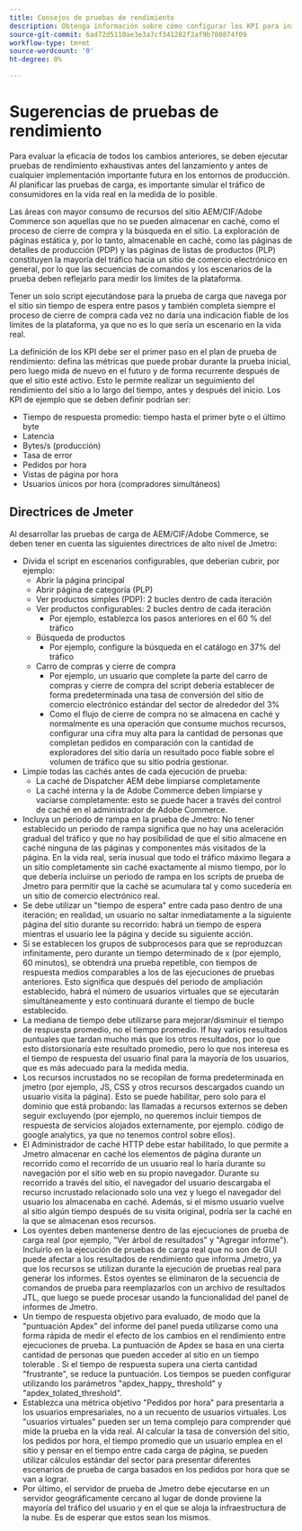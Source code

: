 ```yaml
---
title: Consejos de pruebas de rendimiento
description: Obtenga información sobre cómo configurar los KPI para iniciar la solución Adobe Commerce y Adobe Experience Manager.
source-git-commit: 6ad72d5110ae3e3a7cf341282f2af9b700874f09
workflow-type: tm+mt
source-wordcount: '0'
ht-degree: 0%

---
```



# Sugerencias de pruebas de rendimiento

Para evaluar la eficacia de todos los cambios anteriores, se deben ejecutar pruebas de rendimiento exhaustivas antes del lanzamiento y antes de cualquier implementación importante futura en los entornos de producción. Al planificar las pruebas de carga, es importante simular el tráfico de consumidores en la vida real en la medida de lo posible.

Las áreas con mayor consumo de recursos del sitio AEM/CIF/Adobe Commerce son aquellas que no se pueden almacenar en caché, como el proceso de cierre de compra y la búsqueda en el sitio. La exploración de páginas estática y, por lo tanto, almacenable en caché, como las páginas de detalles de producción (PDP) y las páginas de listas de productos (PLP) constituyen la mayoría del tráfico hacia un sitio de comercio electrónico en general, por lo que las secuencias de comandos y los escenarios de la prueba deben reflejarlo para medir los límites de la plataforma.

Tener un solo script ejecutándose para la prueba de carga que navega por el sitio sin tiempo de espera entre pasos y también completa siempre el proceso de cierre de compra cada vez no daría una indicación fiable de los límites de la plataforma, ya que no es lo que sería un escenario en la vida real.

La definición de los KPI debe ser el primer paso en el plan de prueba de rendimiento: defina las métricas que puede probar durante la prueba inicial, pero luego mida de nuevo en el futuro y de forma recurrente después de que el sitio esté activo. Esto le permite realizar un seguimiento del rendimiento del sitio a lo largo del tiempo, antes y después del inicio. Los KPI de ejemplo que se deben definir podrían ser:

- Tiempo de respuesta promedio: tiempo hasta el primer byte o el último byte
- Latencia
- Bytes/s (producción)
- Tasa de error
- Pedidos por hora
- Vistas de página por hora
- Usuarios únicos por hora (compradores simultáneos)

## Directrices de Jmeter

Al desarrollar las pruebas de carga de AEM/CIF/Adobe Commerce, se deben tener en cuenta las siguientes directrices de alto nivel de Jmetro:

- Divida el script en escenarios configurables, que deberían cubrir, por ejemplo:
   - Abrir la página principal
   - Abrir página de categoría (PLP)
   - Ver productos simples (PDP): 2 bucles dentro de cada iteración
   - Ver productos configurables: 2 bucles dentro de cada iteración
      - Por ejemplo, establezca los pasos anteriores en el 60 % del tráfico
   - Búsqueda de productos
      - Por ejemplo, configure la búsqueda en el catálogo en 37% del tráfico
   - Carro de compras y cierre de compra
      - Por ejemplo, un usuario que complete la parte del carro de compras y cierre de compra del script debería establecer de forma predeterminada una tasa de conversión del sitio de comercio electrónico estándar del sector de alrededor del 3%
      - Como el flujo de cierre de compra no se almacena en caché y normalmente es una operación que consume muchos recursos, configurar una cifra muy alta para la cantidad de personas que completan pedidos en comparación con la cantidad de exploradores del sitio daría un resultado poco fiable sobre el volumen de tráfico que su sitio podría gestionar.
- Limpie todas las cachés antes de cada ejecución de prueba:
   - La caché de Dispatcher AEM debe limpiarse completamente
   - La caché interna y la de Adobe Commerce deben limpiarse y vaciarse completamente: esto se puede hacer a través del control de caché en el administrador de Adobe Commerce.
- Incluya un periodo de rampa en la prueba de Jmetro: No tener establecido un periodo de rampa significa que no hay una aceleración gradual del tráfico y que no hay posibilidad de que el sitio almacene en caché ninguna de las páginas y componentes más visitados de la página. En la vida real, sería inusual que todo el tráfico máximo llegara a un sitio completamente sin caché exactamente al mismo tiempo, por lo que debería incluirse un periodo de rampa en los scripts de prueba de Jmetro para permitir que la caché se acumulara tal y como sucedería en un sitio de comercio electrónico real.
- Se debe utilizar un &quot;tiempo de espera&quot; entre cada paso dentro de una iteración; en realidad, un usuario no
saltar inmediatamente a la siguiente página del sitio durante su recorrido: habrá un tiempo de espera mientras el usuario lee la página y decide su siguiente acción.
- Si se establecen los grupos de subprocesos para que se reproduzcan infinitamente, pero durante un tiempo determinado de x (por ejemplo, 60 minutos), se obtendrá una prueba repetible, con tiempos de respuesta medios comparables a los de las ejecuciones de pruebas anteriores. Esto significa que después del periodo de ampliación establecido, habrá el número de usuarios virtuales que se ejecutarán simultáneamente y esto continuará durante el tiempo de bucle establecido.
- La mediana de tiempo debe utilizarse para mejorar/disminuir el tiempo de respuesta promedio, no el tiempo promedio. If
hay varios resultados puntuales que tardan mucho más que los otros resultados, por lo que esto distorsionaría este resultado promedio, pero lo que nos interesa es el tiempo de respuesta del usuario final para la mayoría de los usuarios, que es más adecuado para la medida media.
- Los recursos incrustados no se recopilan de forma predeterminada en jmetro (por ejemplo, JS, CSS y otros recursos descargados cuando un usuario visita la página). Esto se puede habilitar, pero solo para el dominio que está probando: las llamadas a recursos externos se deben seguir excluyendo (por ejemplo, no queremos incluir tiempos de respuesta de servicios alojados externamente, por ejemplo. código de google analytics, ya que no tenemos control sobre ellos).
- El Administrador de caché HTTP debe estar habilitado, lo que permite a Jmetro almacenar en caché los elementos de página durante un recorrido como
el recorrido de un usuario real lo haría durante su navegación por el sitio web en su propio navegador. Durante su recorrido a través del sitio, el navegador del usuario descargaba el recurso incrustado relacionado solo una vez y luego el navegador del usuario los almacenaba en caché. Además, si el mismo usuario vuelve al sitio algún tiempo después de su visita original, podría ser la caché en la que se almacenan esos recursos.
- Los oyentes deben mantenerse dentro de las ejecuciones de prueba de carga real (por ejemplo, &quot;Ver árbol de resultados&quot; y &quot;Agregar informe&quot;). Incluirlo en la ejecución de pruebas de carga real que no son de GUI puede afectar a los resultados de rendimiento que informa Jmetro, ya que los recursos se utilizan durante la ejecución de pruebas real para generar los informes. Estos oyentes se eliminaron de la secuencia de comandos de prueba para reemplazarlos con un archivo de resultados JTL, que luego se puede procesar usando la funcionalidad del panel de informes de Jmetro.
- Un tiempo de respuesta objetivo para evaluado, de modo que la &quot;puntuación Apdex&quot; del informe del panel pueda utilizarse como una forma rápida de medir el efecto de los cambios en el rendimiento entre ejecuciones de prueba. La puntuación de Apdex se basa en una cierta cantidad de personas que pueden acceder al sitio en un tiempo tolerable . Si el tiempo de respuesta supera una cierta cantidad &quot;frustrante&quot;, se reduce la puntuación. Los tiempos se pueden configurar utilizando los parámetros &quot;apdex_happy_ threshold&quot; y &quot;apdex_tolated_threshold&quot;.
- Establezca una métrica objetivo &quot;Pedidos por hora&quot; para presentarla a los usuarios empresariales, no a un recuento de usuarios virtuales. Los &quot;usuarios virtuales&quot; pueden ser un tema complejo para comprender qué mide la prueba en la vida real. Al calcular la tasa de conversión del sitio, los pedidos por hora, el tiempo promedio que un usuario emplea en el sitio y pensar en el tiempo entre cada carga de página, se pueden utilizar cálculos estándar del sector para presentar diferentes escenarios de prueba de carga basados en los pedidos por hora que se van a lograr.
- Por último, el servidor de prueba de Jmetro debe ejecutarse en un servidor geográficamente cercano al lugar de donde proviene la mayoría del tráfico del usuario y en el que se aloja la infraestructura de la nube. Es de esperar que estos sean los mismos.
